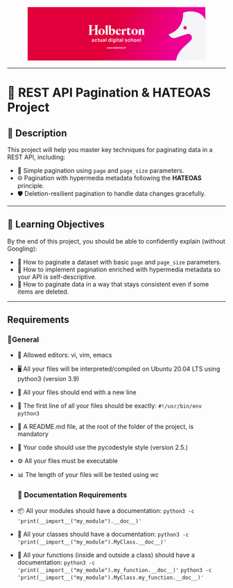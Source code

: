 <div align="center"><img src="https://github.com/ksyv/holbertonschool-web_front_end/blob/main/baniere_holberton.png"></div>

---

# 🚀 REST API Pagination & HATEOAS Project

## 📖 Description

This project will help you master key techniques for paginating data in a REST API, including:

- 🔢 Simple pagination using `page` and `page_size` parameters.
- 🌐 Pagination with hypermedia metadata following the **HATEOAS** principle.
- 🛡️ Deletion-resilient pagination to handle data changes gracefully.

---

## 🎯 Learning Objectives

By the end of this project, you should be able to confidently explain (without Googling):

- 📄 How to paginate a dataset with basic `page` and `page_size` parameters.
- 🔗 How to implement pagination enriched with hypermedia metadata so your API is self-descriptive.
- 🔄 How to paginate data in a way that stays consistent even if some items are deleted.

---

## Requirements

 ### 🔧General

- 📝 Allowed editors: vi, vim, emacs

- 🖥️ All your files will be interpreted/compiled on Ubuntu 20.04 LTS using python3 (version 3.9)

- 📏 All your files should end with a new line

- 🔰 The first line of all your files should be exactly: ```#!/usr/bin/env python3```

- 📁 A README.md file, at the root of the folder of the project, is mandatory

- 🎨 Your code should use the pycodestyle style (version 2.5.)

- ⚙️ All your files must be executable

- 📊 The length of your files will be tested using wc

    ### 📝 Documentation Requirements

- 📦 All your modules should have a documentation: ```python3 -c 'print(__import__("my_module").__doc__)'```

- 🧱 All your classes should have a documentation: ```python3 -c 'print(__import__("my_module").MyClass.__doc__)'```

- 🔁 All your functions (inside and outside a class) should have a documentation: ```python3 -c 'print(__import__("my_module").my_function.__doc__)'```
```python3 -c 'print(__import__("my_module").MyClass.my_function.__doc__)'```
